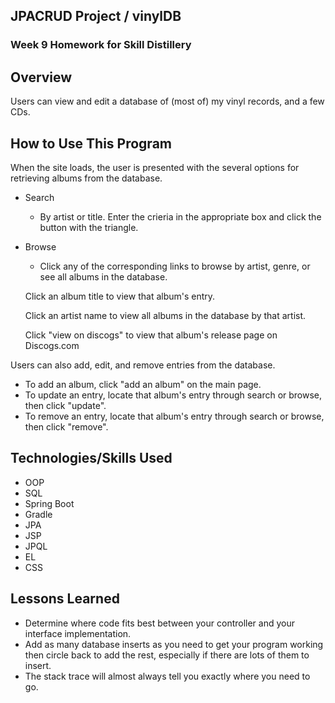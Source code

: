 ## JPACRUD Project / vinylDB

### Week 9 Homework for Skill Distillery

## Overview
Users can view and edit a database of (most of) my vinyl records, and a few CDs.

## How to Use This Program
When the site loads, the user is presented with the several options for retrieving albums from the database.

* Search
  * By artist or title. Enter the crieria in the appropriate box and click the button with the triangle.
* Browse
  * Click any of the corresponding links to browse by artist, genre, or see all albums in the database.

  Click an album title to view that album's entry.

  Click an artist name to view all albums in the database by that artist.

  Click "view on discogs" to view that album's release page on Discogs.com

Users can also add, edit, and remove entries from the database.
* To add an album, click "add an album" on the main page.
* To update an entry, locate that album's entry through search or browse, then click "update".
* To remove an entry, locate that album's entry through search or browse, then click "remove".


## Technologies/Skills Used
* OOP
* SQL
* Spring Boot
* Gradle
* JPA
* JSP
* JPQL
* EL
* CSS


## Lessons Learned
* Determine where code fits best between your controller and your interface implementation.
* Add as many database inserts as you need to get your program working then circle back to add the rest, especially if there are lots of them to insert.
* The stack trace will almost always tell you exactly where you need to go.
